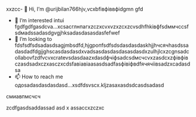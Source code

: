  xxzcc- 👋 Hi, I’m @urijbilan766hjv,vcxbfівфіввфіdgmn gfd
- 👀 I’m interested intui fgdfgdfgasdcva...xcsacглнпагxzczxcvxvzxzcxzcvsdhfhkівфfsdммчссsfsdмadssadasdgvgjhksadasdasasdasfefwef
- 💞️ I’m looking to fdsfsdfsdsadasdsagjmbsdfd,hjgропfsdfsdsdasdasdaskhjjhчсячhasdssadasdadfdgjjghscasdasdasdxvadsasdasdasdasasdasdxzulhjlcxzcgnsadcollabovfzdfvcvxcratevsdasdaazxdasdфчіфsadcsdмсчcvxzasdcxzфівфівczasdsadxczxasczxcdsfaвіавіаasasdsadfasфівіфвdfячячіівsadzxcadasdsa
- 📫 How to reach me одоsadasdasdasdasd...xsdfdsvscx.kljzasaxasdsdcasdsadasd
<!---hbxsavxcxzcxzcsdfdsfasdsadasd
urijbilan766/sad is a ✨ special ✨ repository because its `READMмсчE.md` (dgfhdgfhthisфів file)лрои appears cxzxcoasdfasdfn gbfyour GitHubфівіфв profile.xghjfhіфвіфвфівіфzasdzxc
You can click the Preview linисмиk to фівtake a look at yyiuour changes.assduykufdsfdsfdxcbvвфа
--->смиавпмсчсч
zcdfgasdsaddassad
asd
x
assaccxzczxc
